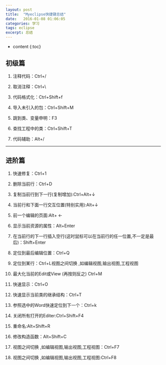 ```yaml
---
layout: post
title:  "Myeclipse快捷键总结"
date:   2016-01-08 01:06:05
categories: 学习
tags: eclipse
excerpt: 总结
---
```



* content
{:toc}



##  初级篇

1. 注释代码：Ctrl+/

2. 取消注释：Ctrl+\
 
3. 代码格式化：Ctrl+Shift+f

4. 导入未引入的包：Ctrl+Shift+M

5. 跳到类、变量申明：F3

6. 查找工程中的类：Ctrl+Shift+T

7. 代码辅助：Alt+/
 
---

##  进阶篇
1. 快速修复：Ctrl+1

2. 删除当前行：Ctrl+D

3. 复制当前行到下一行(复制增加):Ctrl+Alt+↓

4. 当前行和下面一行交互位置(特别实用):Alt+↓ 

5. 前一个编辑的页面:Alt+ ←

6. 显示当前资源的属性：Alt+Enter

7. 在当前行的下一行插入空行(这时鼠标可以在当前行的任一位置,不一定是最后)：Shift+Enter 
  
8. 定位到最后编辑位置：Ctrl+Q
  
9. 定位到某行：Ctrl+L视图之间切换 ,如编辑视图,输出视图,工程视图
  
10. 最大化当前的Edit或View (再按则反之)  Ctrl+M
  
11. 快速显示：Ctrl+O
  
12. 快速显示当前类的继承结构：Ctrl+T
  
13. 参照选中的Word快速定位到下一个：Ctrl+k
  
14. 关闭所有打开的Editer:Ctrl+Shift+F4
  
15. 重命名:Alt+Shift+R
  
16. 修改构造函数：Alt+Shift+C
  
17. 视图之间切换 ,如编辑视图,输出视图,工程视图：Ctrl+F7
  
18. 视图之间切换 ,如编辑视图,输出视图,工程视图:Ctrl+F8
